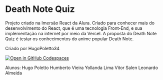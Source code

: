 # Death Note Quiz

Projeto criado na Imersão React da Alura. Criado para conhecer mais do desenvolvimento do React, que é uma tecnologia Front-End, e sua implementação na internet por meio da Vercel. A proposta do Death Note Quiz é testar os conhecimentos do anime popular Death Note.

Criado por HugoPoletto34

[![Open in GitHub Codespaces](https://github.com/codespaces/badge.svg)](https://codespaces.new/HugoPoletto34/Death-Note-Quiz?quickstart=1)

Alunos:
Hugo Poletto
Humberto Vieira
Yollanda Lima
Vitor Salen
Leonardo Almeida

